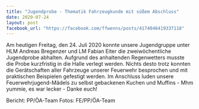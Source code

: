 ```yaml
---
title: "Jugendprobe - Thematik Fahrzeugkunde mit süßem Abschluss"
date: 2020-07-24
layout: post
facebook_url: "https://facebook.com/ffwenns/posts/4174046419337118"
---
```


Am heutigen Freitag, den 24. Juli 2020 konnte unsere Jugendgruppe unter HLM Andreas Bregenzer und LM Fabian Eiter die zweiwöchentliche Jugendprobe abhalten. Aufgrund des anhaltenden Regenwetters musste die Probe kurzfristig in die Halle verlegt werden. Nichts desto trotz konnten die Gerätschaften aller Fahrzeuge unserer Feuerwehr besprochen und mit praktischen Beispielen gefestigt werden.
Im Anschluss luden unsere Feuerwehrjugend-Mädels zu selbst gebackenen Kuchen und Muffins - Mhm yummie, es war lecker - Danke euch! 

Bericht: PP/ÖA-Team
Fotos: FE/PP/ÖA-Team
